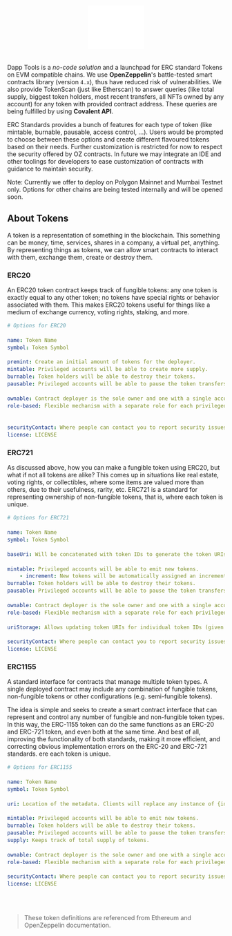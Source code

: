 <div align="center">
    <img src="./public/logo-white.svg" height="100" style="margin:auto;"/>
</div>
<br>

Dapp Tools is a *no-code solution* and a launchpad for ERC standard Tokens on EVM compatible chains. We use **OpenZeppelin**'s battle-tested smart contracts library (version `4.x`), thus have reduced risk of vulnerabilities. We also provide TokenScan (just like Etherscan) to answer queries (like total supply, biggest token holders, most recent transfers, all NFTs owned by any account) for any token with provided contract address. These queries are being fulfilled by using **Covalent API**.

ERC Standards provides a bunch of features for each type of token (like mintable, burnable, pausable, access control, ...). Users would be prompted to choose between these options and create different flavoured tokens based on their needs. Further customization is restricted for now to respect the security offered by OZ contracts. In future we may integrate an IDE and other toolings for developers to ease customization of contracts with guidance to maintain security.

Note: Currently we offer to deploy on Polygon Mainnet and Mumbai Testnet only. Options for other chains are being tested internally and will be opened soon.

## About Tokens

A token is a representation of something in the blockchain. This something can be money, time, services, shares in a company, a virtual pet, anything. By representing things as tokens, we can allow smart contracts to interact with them, exchange them, create or destroy them.

### ERC20

An ERC20 token contract keeps track of fungible tokens: any one token is exactly equal to any other token; no tokens have special rights or behavior associated with them. This makes ERC20 tokens useful for things like a medium of exchange currency, voting rights, staking, and more.

```yaml
# Options for ERC20

name: Token Name
symbol: Token Symbol

premint: Create an initial amount of tokens for the deployer.
mintable: Privileged accounts will be able to create more supply.
burnable: Token holders will be able to destroy their tokens.
pausable: Privileged accounts will be able to pause the token transfers, applicable for all or none.

ownable: Contract deployer is the sole owner and one with a single account authorized for all privileged actions.
role-based: Flexible mechanism with a separate role for each privileged action. Contract deployer by default have all the roles. A role can have many authorized accounts and can be granted by the contract deployer only.


securityContact: Where people can contact you to report security issues. Will only be visible if contract metadata is verified.
license: LICENSE
```

### ERC721

As discussed above, how you can make a fungible token using ERC20, but what if not all tokens are alike? This comes up in situations like real estate, voting rights, or collectibles, where some items are valued more than others, due to their usefulness, rarity, etc. ERC721 is a standard for representing ownership of non-fungible tokens, that is, where each token is unique.

```yaml
# Options for ERC721

name: Token Name
symbol: Token Symbol

baseUri: Will be concatenated with token IDs to generate the token URIs.

mintable: Privileged accounts will be able to emit new tokens.
    - increment: New tokens will be automatically assigned an incremental id.
burnable: Token holders will be able to destroy their tokens.
pausable: Privileged accounts will be able to pause the token transfers, applicable for all or none.

ownable: Contract deployer is the sole owner and one with a single account authorized for all privileged actions.
role-based: Flexible mechanism with a separate role for each privileged action. Contract deployer by default have all the roles. A role can have many authorized accounts and can be granted by the contract deployer only.

uriStorage: Allows updating token URIs for individual token IDs (given at the time of minting). Note that if baseUri is provided, then tokenUri will be a concatenated result of both ("[baseUri][uri]").

securityContact: Where people can contact you to report security issues. Will only be visible if contract metadata is verified.
license: LICENSE
```

### ERC1155

A standard interface for contracts that manage multiple token types. A single deployed contract may include any combination of fungible tokens, non-fungible tokens or other configurations (e.g. semi-fungible tokens).

The idea is simple and seeks to create a smart contract interface that can represent and control any number of fungible and non-fungible token types. In this way, the ERC-1155 token can do the same functions as an ERC-20 and ERC-721 token, and even both at the same time. And best of all, improving the functionality of both standards, making it more efficient, and correcting obvious implementation errors on the ERC-20 and ERC-721 standards.
ere each token is unique.

```yaml
# Options for ERC1155

name: Token Name
symbol: Token Symbol

uri: Location of the metadata. Clients will replace any instance of {id} in this string with the tokenId. (Here it is assumed that storage is centralized and using protocols like HTTP instead of IPFS)

mintable: Privileged accounts will be able to emit new tokens.
burnable: Token holders will be able to destroy their tokens.
pausable: Privileged accounts will be able to pause the token transfers, applicable for all or none.
supply: Keeps track of total supply of tokens.

ownable: Contract deployer is the sole owner and one with a single account authorized for all privileged actions.
role-based: Flexible mechanism with a separate role for each privileged action. Contract deployer by default have all the roles. A role can have many authorized accounts and can be granted by the contract deployer only.

securityContact: Where people can contact you to report security issues. Will only be visible if contract metadata is verified.
license: LICENSE
```

<br>
<br>

> These token definitions are referenced from Ethereum and OpenZeppelin documentation.
